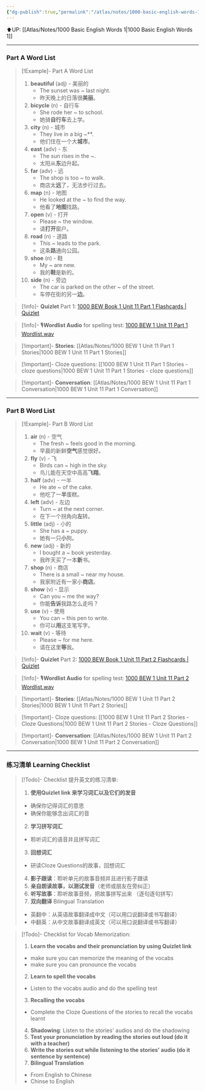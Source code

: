 ```yaml
---
{"dg-publish":true,"permalink":"/atlas/notes/1000-basic-english-words-1-unit-11/","noteIcon":""}
---
```


⬆️UP: [[Atlas/Notes/1000 Basic English Words 1\|1000 Basic English Words 1]]

---
### Part A Word List


> [!Example]- Part A Word List
> 1. **beautiful** (adj) - 美丽的  
>     - The sunset was ~ last night.  
>     - 昨天晚上的日落很**美丽**。
> 2. **bicycle** (n) - 自行车  
>     - She rode her ~ to school.  
>     - 她骑**自行车**去上学。
> 3. **city** (n) - 城市  
>     - They live in a big ~**.  
>     - 他们住在一个大**城市**。
> 4. **east** (adv) - 东  
>     - The sun rises in the ~.  
>     - 太阳从**东**边升起。
> 5. **far** (adv) - 远  
>     - The shop is too ~ to walk.  
>     - 商店太**远**了，无法步行过去。
> 6. **map** (n) - 地图  
>     - He looked at the ~ to find the way.  
>     - 他看了**地图**找路。
> 7. **open** (v) - 打开  
>     - Please ~ the window.  
>     - 请**打开**窗户。
> 8. **road** (n) - 道路  
>     - This ~ leads to the park.  
>     - 这条**路**通向公园。
> 9. **shoe** (n) - 鞋  
>     - My ~ are new.  
>     - 我的**鞋**是新的。
> 10. **side** (n) - 旁边  
>     - The car is parked on the other ~ of the street.  
>     - 车停在街的另一**边**。

> [!info]- **Quizlet** Part 1: [1000 BEW Book 1 Unit 11 Part 1 Flashcards | Quizlet](https://quizlet.com/my/938422217/1000-bew-book-1-unit-11-part-1-flash-cards/?i=1vbzw5&x=1jqt)

> [!info]- 🎙️**Wordlist Audio** for spelling test: [1000 BEW 1 Unit 11 Part 1 Wordlist.wav](https://drive.google.com/file/d/1Q76hnn__qdv0xDowTVoy0OlSNiCDJ7Sb/view?usp=drive_link)

> [!important]- **Stories**: [[Atlas/Notes/1000 BEW 1 Unit 11 Part 1 Stories\|1000 BEW 1 Unit 11 Part 1 Stories]]

> [!important]- Cloze questions: [[1000 BEW 1 Unit 11 Part 1 Stories - cloze questions\|1000 BEW 1 Unit 11 Part 1 Stories - cloze questions]]

> [!important]- **Conversation**: [[Atlas/Notes/1000 BEW 1 Unit 11 Part 1 Conversation\|1000 BEW 1 Unit 11 Part 1 Conversation]]

---
### Part B Word List

> [!Example]- Part B Word List
> 1. **air** (n) - 空气  
>     - The fresh ~ feels good in the morning.  
>     - 早晨的新鲜**空气**感觉很好。
> 2. **fly** (v) - 飞  
>     - Birds can ~ high in the sky.  
>     - 鸟儿能在天空中高高**飞翔**。
> 3. **half** (adv) - 一半  
>     - He ate ~ of the cake.  
>     - 他吃了一**半**蛋糕。
> 4. **left** (adv) - 左边  
>     - Turn ~ at the next corner.  
>     - 在下一个拐角向**左**转。
> 5. **little** (adj) - 小的  
>     - She has a ~ puppy.  
>     - 她有一只**小**狗。
> 6. **new** (adj) - 新的  
>     - I bought a ~ book yesterday.  
>     - 我昨天买了一本**新**书。
> 7. **shop** (n) - 商店  
>     - There is a small ~ near my house.  
>     - 我家附近有一家小**商店**。
> 8. **show** (v) - 显示  
>     - Can you ~ me the way?  
>     - 你能**告诉**我路怎么走吗？
> 9. **use** (v) - 使用  
>     - You can ~ this pen to write.  
>     - 你可以**用**这支笔写字。
> 10. **wait** (v) - 等待  
>     - Please ~ for me here.  
>     - 请在这里**等**我。

> [!info]- **Quizlet** Part 2: [1000 BEW Book 1 Unit 11 Part 2 Flashcards | Quizlet](https://quizlet.com/my/938422618/1000-bew-book-1-unit-11-part-2-flash-cards/?i=1vbzw5&x=1jqt)

> [!info]- 🎙️**Wordlist Audio** for spelling test: [1000 BEW 1 Unit 11 Part 2 Wordlist.wav](https://drive.google.com/file/d/1TMehIUKe_glu9HIsyyhrwRHfYIfQLU_Q/view?usp=drive_link)

> [!important]- **Stories**: [[Atlas/Notes/1000 BEW 1 Unit 11 Part 2 Stories\|1000 BEW 1 Unit 11 Part 2 Stories]]

> [!important]- Cloze questions: [[1000 BEW 1 Unit 11 Part 2 Stories - Cloze Questions\|1000 BEW 1 Unit 11 Part 2 Stories - Cloze Questions]]

> [!important]- **Conversation**: [[Atlas/Notes/1000 BEW 1 Unit 11 Part 2 Conversation\|1000 BEW 1 Unit 11 Part 2 Conversation]]

---- 
### 练习清单 Learning Checklist

> [!Todo]- Checklist 提升英文的练习清单:
> 1. **使用Quizlet link 来学习词汇以及它们的发音** 
>	- 确保你记得词汇的意思 
>	- 确保你能够念出词汇的音 
> 2. **学习拼写词汇** 
>	- 聆听词汇的语音并且拼写词汇 
> 3. **回想词汇**
>	- 研读Cloze Questions的故事，回想词汇 
> 4. **影子跟读**：聆听单元的故事音频并且进行影子跟读 
> 5. **亲自朗读故事，以测试发音**（老师或朋友在旁纠正）
> 6. **听写故事**：聆听故事音频，把故事拼写出来 （逐句逐句拼写）
> 7. **双向翻译** Bilingual Translation 
>	- 英翻中：从英语故事翻译成中文（可以用口说翻译或书写翻译）
>	- 中翻英：从中文故事翻译成英文（可以用口说翻译或书写翻译）

> [!Todo]- Checklist for Vocab Memorization:
> 
> 1. **Learn the vocabs and their pronunciation by using Quizlet link**
>	- make sure you can memorize the meaning of the vocabs
>	- make sure you can pronounce the vocabs
> 2. **Learn to spell the vocabs**
>	- Listen to the vocabs audio and do the spelling test
> 3. **Recalling the vocabs**
>	- Complete the Cloze Questions of the stories to recall the vocabs learnt
> 4. **Shadowing**: Listen to the stories' audios and do the shadowing
> 5. **Test your pronunciation by reading the stories out loud (do it with a teacher)**
> 6. **Write the stories out while listening to the stories' audio (do it sentence by sentence)**
> 7. **Bilingual Translation** 
> 	- From English to Chinese
> 	- Chinse to English


